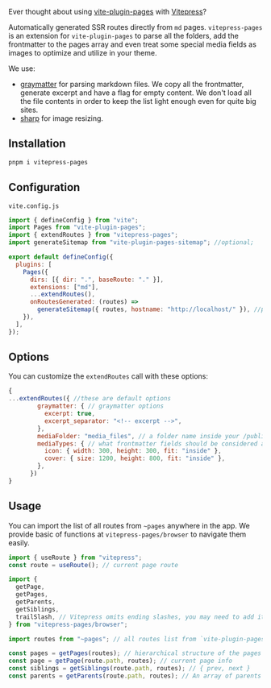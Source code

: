 Ever thought about using [vite-plugin-pages](https://github.com/hannoeru/vite-plugin-pages) with [Vitepress](https://vitepress.vuejs.org/)?

Automatically generated SSR routes directly from `md` pages. `vitepress-pages` is an extension for `vite-plugin-pages` to parse all the folders, add the frontmatter to the pages array and even treat some special media fields as images to optimize and utilize in your theme.

We use:

- [graymatter](https://github.com/jonschlinkert/gray-matter) for parsing markdown files. We copy all the frontmatter, generate excerpt and have a flag for empty content. We don't load all the file contents in order to keep the list light enough even for quite big sites.
- [sharp](https://github.com/lovell/sharp) for image resizing.

## Installation

```bash
pnpm i vitepress-pages
```

## Configuration

`vite.config.js`

```js
import { defineConfig } from "vite";
import Pages from "vite-plugin-pages";
import { extendRoutes } from "vitepress-pages";
import generateSitemap from "vite-plugin-pages-sitemap"; //optional;

export default defineConfig({
  plugins: [
    Pages({
      dirs: [{ dir: ".", baseRoute: "." }],
      extensions: ["md"],
      ...extendRoutes(),
      onRoutesGenerated: (routes) =>
        generateSitemap({ routes, hostname: "http://localhost/" }), //provide a hostname and generate a `sitemap.xml` in the public folder
    }),
  ],
});
```

## Options

You can customize the `extendRoutes` call with these options:

```js
{
...extendRoutes({ //these are default options
        graymatter: { // graymatter options
          excerpt: true,
          excerpt_separator: "<!-- excerpt -->",
        },
        mediaFolder: "media_files", // a folder name inside your /public/ to put all the resized images to
        mediaTypes: { // what frontmatter fields should be considered as images and how should sharp deal with them
          icon: { width: 300, height: 300, fit: "inside" },
          cover: { size: 1200, height: 800, fit: "inside" },
        },
      })
}
```

## Usage

You can import the list of all routes from `~pages` anywhere in the app. We provide basic of functions at `vitepress-pages/browser` to navigate them easily.

```js
import { useRoute } from "vitepress";
const route = useRoute(); // current page route

import {
  getPage,
  getPages,
  getParents,
  getSiblings,
  trailSlash, // Vitepress omits ending slashes, you may need to add it for consistent paths
} from "vitepress-pages/browser";

import routes from "~pages"; // all routes list from `vite-plugin-pages`

const pages = getPages(routes); // hierarchical structure of the pages
const page = getPage(route.path, routes); // current page info
const siblings = getSiblings(route.path, routes); // { prev, next }
const parents = getParents(route.path, routes); // An array of parents starting from the root
```
